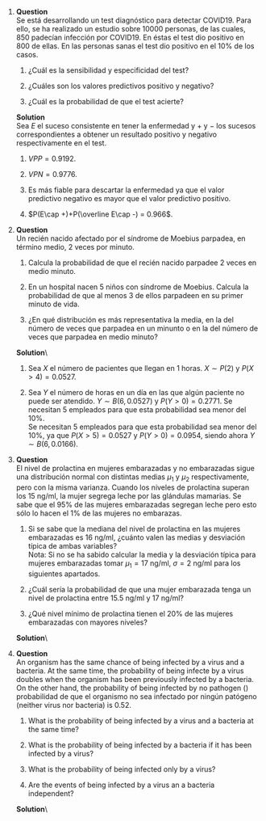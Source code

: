 1.  **Question**\
    Se está desarrollando un test diagnóstico para detectar COVID19.
    Para ello, se ha realizado un estudio sobre 10000 personas, de las
    cuales, 850 padecían infección por COVID19. En éstas el test dio
    positivo en 800 de ellas. En las personas sanas el test dio positivo
    en el 10% de los casos.

    1.  ¿Cuál es la sensibilidad y especificidad del test?

    2.  ¿Cuáles son los valores predictivos positivo y negativo?

    3.  ¿Cuál es la probabilidad de que el test acierte?

    **Solution**\
    Sea $E$ el suceso consistente en tener la enfermedad y $+$ y $-$ los
    sucesos correspondientes a obtener un resultado positivo y negativo
    respectivamente en el test.

    1.  $VPP=0.9192$.

    2.  $VPN=0.9776$.

    3.  Es más fiable para descartar la enfermedad ya que el valor
        predictivo negativo es mayor que el valor predictivo positivo.

    4.  $P(E\cap +)+P(\overline E\cap -) = 0.966$.

2.  **Question**\
    Un recién nacido afectado por el síndrome de Moebius parpadea, en
    término medio, 2 veces por minuto.

    1.  Calcula la probabilidad de que el recién nacido parpadee 2 veces
        en medio minuto.

    2.  En un hospital nacen 5 niños con síndrome de Moebius. Calcula la
        probabilidad de que al menos 3 de ellos parpadeen en su primer
        minuto de vida.

    3.  ¿En qué distribución es más representativa la media, en la del
        número de veces que parpadea en un minunto o en la del número de
        veces que parpadea en medio minuto?

    **Solution**\

    1.  Sea $X$ el número de pacientes que llegan en 1 horas.
        $X\sim P(2)$ y $P(X>4)=0.0527$.

    2.  Sea $Y$ el número de horas en un día en las que algún paciente
        no puede ser atendido. $Y\sim B(6, 0.0527)$ y $P(Y>0)=0.2771$.
        Se necesitan 5 empleados para que esta probabilidad sea menor
        del 10%.\
        Se necesitan 5 empleados para que esta probabilidad sea menor
        del 10%, ya que $P(X>5)=0.0527$ y $P(Y>0)=0.0954$, siendo ahora
        $Y\sim B(6, 0.0166)$.

3.  **Question**\
    El nivel de prolactina en mujeres embarazadas y no embarazadas sigue
    una distribución normal con distintas medias $\mu_1$ y $\mu_2$
    respectivamente, pero con la misma varianza. Cuando los niveles de
    prolactina superan los 15 ng/ml, la mujer segrega leche por las
    glándulas mamarias. Se sabe que el 95% de las mujeres embarazadas
    segregan leche pero esto sólo lo hacen el 1% de las mujeres no
    embarazas.

    1.  Si se sabe que la mediana del nivel de prolactina en las mujeres
        embarazadas es 16 ng/ml, ¿cuánto valen las medias y desviación
        típica de ambas variables?\
        Nota: Si no se ha sabido calcular la media y la desviación
        típica para mujeres embarazadas tomar $\mu_1=17$ ng/ml,
        $\sigma=2$ ng/ml para los siguientes apartados.

    2.  ¿Cuál sería la probabilidad de que una mujer embarazada tenga un
        nivel de prolactina entre $15.5$ ng/ml y 17 ng/ml?

    3.  ¿Qué nivel mínimo de prolactina tienen el 20% de las mujeres
        embarazadas con mayores niveles?

    **Solution**\

4.  **Question**\
    An organism has the same chance of being infected by a virus and a
    bacteria. At the same time, the probability of being infecte by a
    virus doubles when the organism has been previously infected by a
    bacteria. On the other hand, the probability of being infected by no
    pathogen () probabilidad de que el organismo no sea infectado por
    ningún patógeno (neither virus nor bacteria) is $0.52$.

    1.  What is the probability of being infected by a virus and a
        bacteria at the same time?

    2.  What is the probability of being infected by a bacteria if it
        has been infected by a virus?

    3.  What is the probability of being infected only by a virus?

    4.  Are the events of being infected by a virus an a bacteria
        independent?

    **Solution**\
